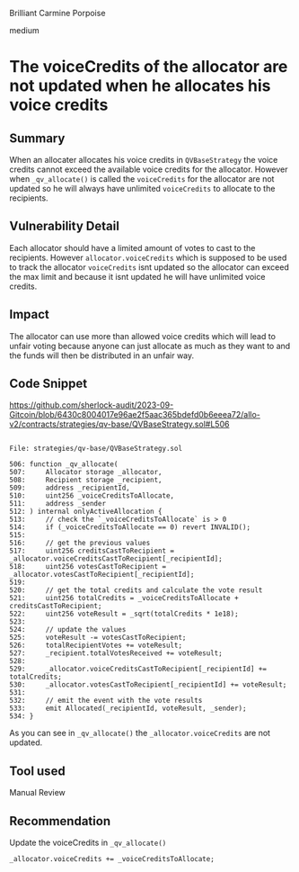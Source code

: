 Brilliant Carmine Porpoise

medium

# The voiceCredits of the allocator are not updated when he allocates his voice credits
## Summary

When an allocater allocates his voice credits in `QVBaseStrategy` the voice credits cannot exceed the available voice credits for the allocator. However when `_qv_allocate()` is called the `voiceCredits` for the allocator are not updated so he will always have unlimited `voiceCredits` to allocate to the recipients.

## Vulnerability Detail

Each allocator should have a limited amount of votes to cast to the recipients. However `allocator.voiceCredits` which is supposed to be used to track the allocator `voiceCredits` isnt updated so the allocator can exceed the max limit and because it isnt updated he will have unlimited voice credits.

## Impact

The allocator can use more than allowed voice credits which will lead to unfair voting because anyone can just allocate as much as they want to and the funds will then be distributed in an unfair way.  

## Code Snippet

https://github.com/sherlock-audit/2023-09-Gitcoin/blob/6430c8004017e96ae2f5aac365bdefd0b6eeea72/allo-v2/contracts/strategies/qv-base/QVBaseStrategy.sol#L506

```solidity

File: strategies/qv-base/QVBaseStrategy.sol

506: function _qv_allocate(
507:     Allocator storage _allocator,
508:     Recipient storage _recipient,
509:     address _recipientId,
510:     uint256 _voiceCreditsToAllocate,
511:     address _sender
512: ) internal onlyActiveAllocation {
513:     // check the `_voiceCreditsToAllocate` is > 0
514:     if (_voiceCreditsToAllocate == 0) revert INVALID();
515: 
516:     // get the previous values
517:     uint256 creditsCastToRecipient = _allocator.voiceCreditsCastToRecipient[_recipientId];
518:     uint256 votesCastToRecipient = _allocator.votesCastToRecipient[_recipientId];
519: 
520:     // get the total credits and calculate the vote result
521:     uint256 totalCredits = _voiceCreditsToAllocate + creditsCastToRecipient;
522:     uint256 voteResult = _sqrt(totalCredits * 1e18);
523: 
524:     // update the values
525:     voteResult -= votesCastToRecipient;
526:     totalRecipientVotes += voteResult;
527:     _recipient.totalVotesReceived += voteResult;
528: 
529:     _allocator.voiceCreditsCastToRecipient[_recipientId] += totalCredits;
530:     _allocator.votesCastToRecipient[_recipientId] += voteResult;
531: 
532:     // emit the event with the vote results
533:     emit Allocated(_recipientId, voteResult, _sender);
534: }

```

As you can see in `_qv_allocate()` the `_allocator.voiceCredits` are not updated.

## Tool used

Manual Review

## Recommendation

Update the voiceCredits in `_qv_allocate()`

```solidity
_allocator.voiceCredits += _voiceCreditsToAllocate;

```
